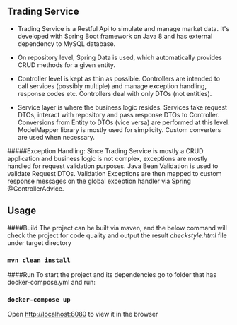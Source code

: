 **Trading Service**
-
- Trading Service is a Restful Api to simulate and manage market data.
It's developed with Spring Boot framework on Java 8 and has external dependency 
to MySQL database.

- On repository level, Spring Data is used, which automatically provides CRUD methods
for a given entity.

- Controller level is kept as thin as possible. Controllers are intended to call services
(possibly multiple) and manage exception handling, response codes etc. 
Controllers deal with only DTOs (not entities).

- Service layer is where the business logic resides. 
Services take request DTOs, interact with repository and pass response DTOs to Controller.
Conversions from Entity to DTOs (vice versa) are performed at this level. 
ModelMapper library is mostly used for simplicity. Custom converters are used when necessary.

#####Exception Handling:
Since Trading Service is mostly a CRUD application and business logic is not complex,
exceptions are mostly handled for request validation purposes.
Java Bean Validation is used to validate Request DTOs.
Validation Exceptions are then mapped to custom response messages on the global exception
handler via Spring @ControllerAdvice.

## Usage

####Build
The project can be built via maven, and the below command will check the project for code quality
and output the result _checkstyle.html_ file under target directory
### `mvn clean install`

####Run
To start the project and its dependencies go to folder that has docker-compose.yml and run:

### `docker-compose up`

Open [http://localhost:8080](http://localhost:8080) to view it in the browser
 